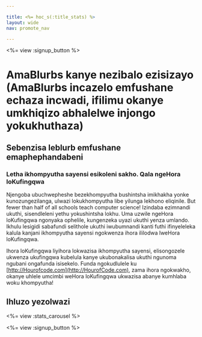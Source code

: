 ```yaml
---

title: <%= hoc_s(:title_stats) %>
layout: wide
nav: promote_nav

---
```


<a id="blurb"></a>

<%= view :signup_button %>

# AmaBlurbs kanye nezibalo ezisizayo (AmaBlurbs incazelo emfushane echaza incwadi, ifilimu okanye umkhiqizo abhalelwe injongo yokukhuthaza)

## Sebenzisa leblurb emfushane emaphephandabeni

### Letha ikhompyutha sayensi esikoleni sakho. Qala ngeHora loKufingqwa

Njengoba ubuchwepheshe bezekhompyutha bushintsha imikhakha yonke kunozungezilanga, ulwazi lokukhompyutha libe yilunga lekhono eliqinile. But fewer than half of all schools teach computer science! Izindaba ezimnandi ukuthi, sisendleleni yethu yokushintsha lokhu. Uma uzwile ngeHora loKufingqwa ngonyaka ophelile, kungenzeka uyazi ukuthi yenza umlando. Ikhulu lesigidi sabafundi selithole ukuthi iwubumnandi kanti futhi ifinyeleleka kalula kanjani ikhompyutha sayensi ngokwenza ihora ililodwa lweHora loKufingqwa.

Ihora loKufingqwa liyihora lokwazisa ikhompyutha sayensi, elisongozele ukwenza ukufingqwa kubelula kanye ukubonakalisa ukuthi ngunoma ngubani ongafunda isisekelo. Funda ngokudlulele ku [http://Hourofcode.com](http://HourofCode.com), zama ihora ngokwakho, okanye uhlele umcimbi weHora loKufingqwa ukwazisa abanye kumhlaba woku khompyutha!

<a id="infographics"></a>

## Ihluzo yezolwazi

<%= view :stats_carousel %>

<%= view :signup_button %>